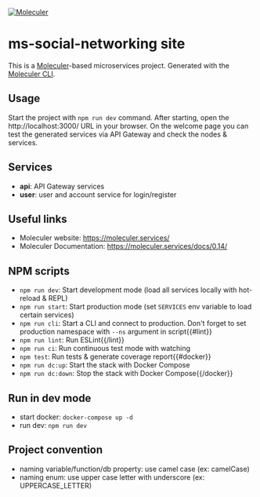 [![Moleculer](https://badgen.net/badge/Powered%20by/Moleculer/0e83cd)](https://moleculer.services)

# ms-social-networking site
This is a [Moleculer](https://moleculer.services/)-based microservices project. Generated with the [Moleculer CLI](https://moleculer.services/docs/0.14/moleculer-cli.html).

## Usage
Start the project with `npm run dev` command. 
After starting, open the http://localhost:3000/ URL in your browser. 
On the welcome page you can test the generated services via API Gateway and check the nodes & services.

## Services
- **api**: API Gateway services
- **user**: user and account service for login/register
## Useful links

* Moleculer website: https://moleculer.services/
* Moleculer Documentation: https://moleculer.services/docs/0.14/

## NPM scripts

- `npm run dev`: Start development mode (load all services locally with hot-reload & REPL)
- `npm run start`: Start production mode (set `SERVICES` env variable to load certain services)
- `npm run cli`: Start a CLI and connect to production. Don't forget to set production namespace with `--ns` argument in script{{#lint}}
- `npm run lint`: Run ESLint{{/lint}}
- `npm run ci`: Run continuous test mode with watching
- `npm test`: Run tests & generate coverage report{{#docker}}
- `npm run dc:up`: Start the stack with Docker Compose
- `npm run dc:down`: Stop the stack with Docker Compose{{/docker}}

## Run in dev mode
- start docker: `docker-compose up -d`
- run dev: `npm run dev`

## Project convention
- naming variable/function/db property: use camel case (ex: camelCase)
- naming enum: use upper case letter with underscore (ex: UPPERCASE_LETTER)
